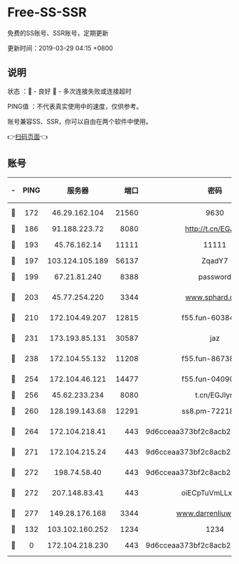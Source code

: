 # Free-SS-SSR

免费的SS账号、SSR账号，定期更新

更新时间：2019-03-29 04:15 +0800

## 说明

状态     ：🙂 - 良好 🙁 - 多次连接失败或连接超时

PING值   ：不代表真实使用中的速度，仅供参考。

账号兼容SS、SSR，你可以自由在两个软件中使用。

👉[扫码页面](https://liesauer.github.io/Free-SS-SSR/)👈

## 账号

|-|PING|服务器|端口|密码|加密方式|区域|
|:----:|:----:|:-----:|-----:|:----:|:----:|:----:|
|🙂|172|46.29.162.104|21560|9630|aes-128-ctr|RU|
|🙂|186|91.188.223.72|8080|http://t.cn/EGJIyrl|rc4-md5|RU|
|🙂|193|45.76.162.14|11111|11111|aes-256-cfb|SG|
|🙂|197|103.124.105.189|56137|ZqadY7|chacha20|US|
|🙂|199|67.21.81.240|8388|password|aes-256-cfb|US|
|🙂|203|45.77.254.220|3344|www.sphard.com|aes-256-cfb|SG|
|🙂|210|172.104.49.207|12815|f55.fun-60384843|aes-256-cfb|SG|
|🙂|231|173.193.85.131|30587|jaz|aes-256-cfb|US|
|🙂|238|172.104.55.132|11208|f55.fun-86738977|aes-256-cfb|SG|
|🙂|254|172.104.46.121|14477|f55.fun-04090442|aes-256-cfb|SG|
|🙂|256|45.62.233.234|8080|t.cn/EGJIyrl|rc4-md5|CA|
|🙂|260|128.199.143.68|12291|ss8.pm-72218941|aes-256-cfb|SG|
|🙂|264|172.104.218.41|443|9d6cceaa373bf2c8acb22e60b6a58be6|aes-256-cfb|US|
|🙂|271|172.104.215.24|443|9d6cceaa373bf2c8acb22e60b6a58be6|aes-256-cfb|US|
|🙂|272|198.74.58.40|443|9d6cceaa373bf2c8acb22e60b6a58be6|aes-256-cfb|US|
|🙂|272|207.148.83.41|443|oiECpTuVmLLxk4Ts|aes-256-cfb|AU|
|🙂|277|149.28.176.168|3344|www.darrenliuwei.com|aes-256-cfb|AU|
|🙂|132|103.102.160.252|1234|1234|rc4-md5|JP|
|🙁|0|172.104.218.230|443|9d6cceaa373bf2c8acb22e60b6a58be6|aes-256-cfb|US|
